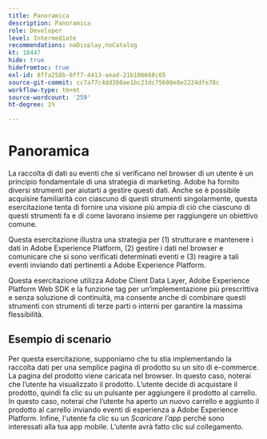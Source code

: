 ```yaml
---
title: Panoramica
description: Panoramica
role: Developer
level: Intermediate
recommendations: noDisplay,noCatalog
kt: 10447
hide: true
hidefromtoc: true
exl-id: 8ffa258b-6ff7-4413-aead-21b106668c65
source-git-commit: cc7a77c4dd380ae1bc23dc75608e8e2224dfe78c
workflow-type: tm+mt
source-wordcount: '259'
ht-degree: 1%

---
```


# Panoramica

La raccolta di dati su eventi che si verificano nel browser di un utente è un principio fondamentale di una strategia di marketing. Adobe ha fornito diversi strumenti per aiutarti a gestire questi dati. Anche se è possibile acquisire familiarità con ciascuno di questi strumenti singolarmente, questa esercitazione tenta di fornire una visione più ampia di ciò che ciascuno di questi strumenti fa e di come lavorano insieme per raggiungere un obiettivo comune.

Questa esercitazione illustra una strategia per (1) strutturare e mantenere i dati in Adobe Experience Platform, (2) gestire i dati nel browser e comunicare che si sono verificati determinati eventi e (3) reagire a tali eventi inviando dati pertinenti a Adobe Experience Platform.

Questa esercitazione utilizza Adobe Client Data Layer, Adobe Experience Platform Web SDK e la funzione tag per un’implementazione più prescrittiva e senza soluzione di continuità, ma consente anche di combinare questi strumenti con strumenti di terze parti o interni per garantire la massima flessibilità.

## Esempio di scenario

Per questa esercitazione, supponiamo che tu stia implementando la raccolta dati per una semplice pagina di prodotto su un sito di e-commerce. La pagina del prodotto viene caricata nel browser. In questo caso, noterai che l’utente ha visualizzato il prodotto. L’utente decide di acquistare il prodotto, quindi fa clic su un pulsante per aggiungere il prodotto al carrello. In questo caso, noterai che l’utente ha aperto un nuovo carrello e aggiunto il prodotto al carrello inviando eventi di esperienza a Adobe Experience Platform. Infine, l&#39;utente fa clic su un _Scaricare l’app_ perché sono interessati alla tua app mobile. L’utente avrà fatto clic sul collegamento.
